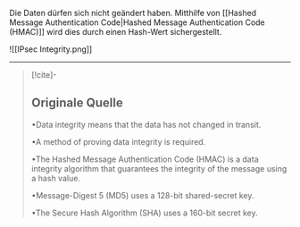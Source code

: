 
Die Daten dürfen sich nicht geändert haben. Mitthilfe von [[Hashed Message Authentication Code|Hashed Message Authentication Code (HMAC)]] wird dies durch einen Hash-Wert sichergestellt.

![[IPsec Integrity.png]]

---

> [!cite]-
> ## Originale Quelle
> •Data integrity means that the data has not changed in transit.
>
> •A method of proving data integrity is required.
>
> •The Hashed Message Authentication Code (HMAC) is a data integrity algorithm that guarantees the integrity of the message using a hash value.
>
> •Message-Digest 5 (MD5) uses a 128-bit shared-secret key.
>
> •The Secure Hash Algorithm (SHA) uses a 160-bit secret key.